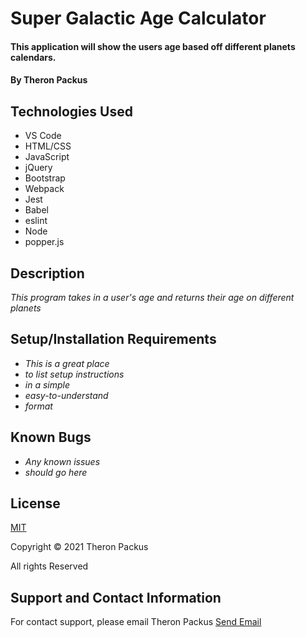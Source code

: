 # Super Galactic Age Calculator

#### This application will show the users age based off different planets calendars.


#### By Theron Packus

## Technologies Used

* VS Code
* HTML/CSS
* JavaScript
* jQuery
* Bootstrap
* Webpack
* Jest
* Babel
* eslint
* Node
* popper.js

## Description

_This program takes in a user's age and returns their age on different planets_

## Setup/Installation Requirements

* _This is a great place_
* _to list setup instructions_
* _in a simple_
* _easy-to-understand_
* _format_

## Known Bugs

* _Any known issues_
* _should go here_

## License

[MIT](https://)

Copyright © 2021 Theron Packus

All rights Reserved

## Support and Contact Information

For contact support, please email Theron Packus <a href = "mailto: tlpackus@gamil.com">Send Email</a>

